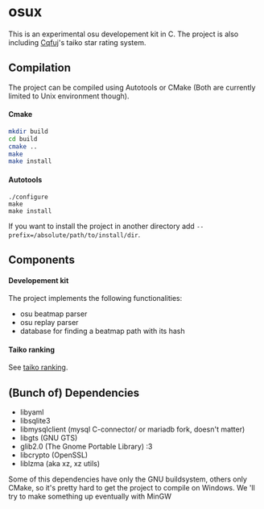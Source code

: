 # osux
This is an experimental osu developement kit in C. The project is also including [Cqfuj](https://github.com/Cqfuj)'s taiko star rating system.

## Compilation
The project can be compiled using Autotools or CMake (Both are currently limited to Unix environment though).

#### Cmake
``` bash
mkdir build
cd build
cmake ..
make
make install
```

#### Autotools
```
./configure
make
make install
```
If you want to install the project in another directory add  `--prefix=/absolute/path/to/install/dir`.

## Components

#### Developement kit
The project implements the following functionalities:
* osu beatmap parser
* osu replay parser
* database for finding a beatmap path with its hash

#### Taiko ranking
See [taiko ranking](https://github.com/tomtix/osux/tree/master/taikorank#taiko-ranking-project).

## (Bunch of) Dependencies
* libyaml
* libsqlite3
* libmysqlclient (mysql C-connector/ or mariadb fork, doesn't matter)
* libgts (GNU GTS)
* glib2.0 (The Gnome Portable Library) :3
* libcrypto (OpenSSL)
* liblzma (aka xz, xz utils)

Some of this dependencies have only the GNU buildsystem,
others only CMake, so it's pretty hard to get the project to
compile on Windows. We 'll try to make something up
eventually with MinGW


